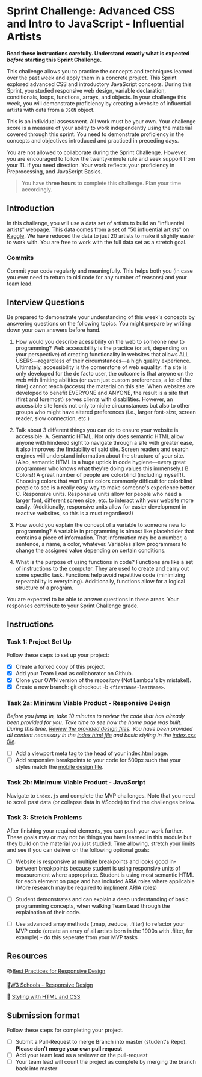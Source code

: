 # Sprint Challenge: Advanced CSS and Intro to JavaScript - Influential Artists

**Read these instructions carefully. Understand exactly what is expected _before_ starting this Sprint Challenge.**

This challenge allows you to practice the concepts and techniques learned over the past week and apply them in a concrete project. This Sprint explored advanced CSS and introductory JavaScript concepts. During this Sprint, you studied responsive web design, variable declaration, conditionals, loops, functions, arrays, and objects. In your challenge this week, you will demonstrate proficiency by creating a website of influential artists with data from a `JSON` object.

This is an individual assessment. All work must be your own. Your challenge score is a measure of your ability to work independently using the material covered through this sprint. You need to demonstrate proficiency in the concepts and objectives introduced and practiced in preceding days.

You are not allowed to collaborate during the Sprint Challenge. However, you are encouraged to follow the twenty-minute rule and seek support from your TL if you need direction. Your work reflects your proficiency in Preprocessing, and JavaScript Basics.

> You have **three hours** to complete this challenge. Plan your time accordingly.

## Introduction

In this challenge, you will use a data set of artists to build an "influential artists" webpage. This data comes from a set of "50 influential artists" on [Kaggle](https://www.kaggle.com/ikarus777/best-artworks-of-all-time). We have reduced the data to just 20 artists to make it slightly easier to work with. You are free to work with the full data set as a stretch goal.

### Commits

Commit your code regularly and meaningfully. This helps both you (in case you ever need to return to old code for any number of reasons) and your team lead.

## Interview Questions

Be prepared to demonstrate your understanding of this week's concepts by answering questions on the following topics. You might prepare by writing down your own answers before hand.

1. How would you describe acessibility on the web to someone new to programming?
    Web accessibility is the practice (or art, depending on your perspective) of creating functionality in websites that allows ALL USERS—regardless of their circumstances—a high quality experience. Ultimately, accessibility is the cornerstone of web equality. If a site is only developed for the de facto user, the outcome is that anyone on the web with limiting abilities (or even just custom preferences, a lot of the time) cannot reach (access) the material on this site. 
    When websites are developed to benefit EVERYONE and ANYONE, the result is a site that (first and foremost) serves clients with disabilities. However, an accessible site lends not only to niche circumstances but also to other groups who might have altered preferences (i.e., larger font-size, screen reader, slow connection, etc.) 

2. Talk about 3 different things you can do to ensure your website is accessible. 
    A.	Semantic HTML. Not only does semantic HTML allow anyone with hindered sight to navigate through a site with greater ease, it also improves the findability of said site. Screen readers and search engines will understand information about the structure of your site. (Also, semantic HTML is a huge uptick in code hygiene—every great programmer who knows what they're doing values this immensely.)
    B.	Colors!! A great number of people are colorblind (including myself!). Choosing colors that won't pair colors commonly difficult for colorblind people to see is a really easy way to make someone's experience better.
    C.	Responsive units. Responsive units allow for people who need a larger font, different screen size, etc. to interact with your website more easily. (Additionally, responsive units allow for easier development in reactive websites, so this is a must regardless!) 

3. How would you explain the concept of a variable to someone new to programming?
    A variable in programming is almost like placeholder that contains a piece of information. That information may be a number, a sentence, a name, a color, whatever. Variables allow programmers to change the assigned value depending on certain conditions.  

4. What is the purpose of using functions in code?
    Functions are like a set of instructions to the computer. They are used to create and carry out some specific task. Functions help avoid repetitive code (minimizing repeatability is everything). Additionally, functions allow for a logical structure of a program. 

You are expected to be able to answer questions in these areas. Your responses contribute to your Sprint Challenge grade. 

## Instructions

### Task 1: Project Set Up

Follow these steps to set up your project:

- [x] Create a forked copy of this project.
- [x] Add your Team Lead as collaborator on Github.
- [x] Clone your OWN version of the repository (Not Lambda's by mistake!).
- [x] Create a new branch: git checkout -b `<firstName-lastName>`.

### Task 2a:  Minimum Viable Product - Responsive Design

*Before you jump in, take 10 minutes to review the code that has already been provided for you. Take time to see how the home page was built. During this time, [Review the provided design files](design/). You have been provided all content necessary in the [index.html file](index.html) and basic styling in the [index.css file](css/index.css).*

* [ ] Add a viewport meta tag to the head of your index.html page.
* [ ] Add responsive breakpoints to your code for 500px such that your styles match the [mobile design file](design/Mobile.png).

### Task 2b: Minimum Viable Product - JavaScript

Navigate to `index.js` and complete the MVP challenges. Note that you need to scroll past data (or collapse data in VScode) to find the challenges below.

### Task 3: Stretch Problems

After finishing your required elements, you can push your work further. These goals may or may not be things you have learned in this module but they build on the material you just studied. Time allowing, stretch your limits and see if you can deliver on the following optional goals:

* [ ] Website is responsive at multiple breakpoints and looks good in-between breakpoints because student is using responsive units of measurement where appropriate. Student is using most semantic HTML for each element on page and has included ARIA roles where applicable (More research may be required to impliment ARIA roles)  
* [ ] Student demonstrates and can explain a deep understanding of basic programming concepts, when walking Team Lead through the explaination of their code.
* [ ] Use advanced array methods (.map, .reduce, .filter) to refactor your MVP code (create an array of all artists born in the 1900s with .filter, for example) - do this seperate from your MVP tasks


## Resources

📚[Best Practices for Responsive Design](https://www.browserstack.com/guide/responsive-design-breakpoints)

🤝[W3 Schools - Responsive Design](https://www.w3schools.com/html/html_responsive.asp)

👀 [Styling with HTML and CSS](https://www.w3schools.com/html/html_css.asp)

## Submission format

Follow these steps for completing your project.

- [ ] Submit a Pull-Request to merge <firstName-lastName> Branch into master (student's  Repo). **Please don't merge your own pull request**
- [ ] Add your team lead as a reviewer on the pull-request
- [ ] Your team lead will count the project as complete by merging the branch back into master
